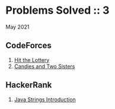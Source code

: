 # Problems Solved :: 3
May 2021

CodeForces
-----------------
1. [Hit the Lottery](https://codeforces.com/problemset/problem/996/A)
1. [Candies and Two Sisters](https://codeforces.com/problemset/problem/1335/A)

HackerRank
-----------------
1. [Java Strings Introduction](https://www.hackerrank.com/challenges/java-strings-introduction/problem)